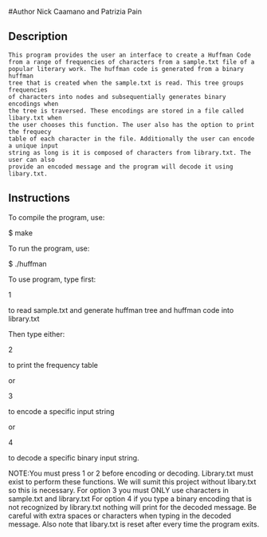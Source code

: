 
 #Author Nick Caamano and Patrizia Pain
 ## Description

 	This program provides the user an interface to create a Huffman Code
 	from a range of frequencies of characters from a sample.txt file of a
 	popular literary work. The huffman code is generated from a binary huffman
 	tree that is created when the sample.txt is read. This tree groups frequencies
 	of characters into nodes and subsequentially generates binary encodings when 
 	the tree is traversed. These encodings are stored in a file called libary.txt when
 	the user chooses this function. The user also has the option to print the frequecy 
 	table of each character in the file. Additionally the user can encode a unique input
 	string as long is it is composed of characters from library.txt. The user can also
 	provide an encoded message and the program will decode it using libary.txt. 
    
  
 ## Instructions

 To compile the program, use:

 $ make 

 To run the program, use:

 $ ./huffman

To use program, type first:


1 

to read sample.txt and generate huffman tree and huffman code into library.txt

Then type either: 

2 

to print the frequency table

or

3 

to encode a specific input string

or 

4
 
to decode a specific binary input string.

NOTE:You must press 1 or 2 before encoding or decoding. Library.txt must
exist to perform these functions. We will sumit this project without
libary.txt so this is necessary. For option 3 you must ONLY use
characters in sample.txt and library.txt
For option 4 if you type a binary encoding that is not recognized by library.txt
nothing will print for the decoded message. 
Be careful with extra spaces or characters when typing in the decoded message. 
Also note that libary.txt is reset after every time the program exits. 
